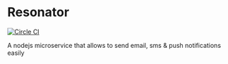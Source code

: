Resonator
=========

[![Circle CI](https://circleci.com/gh/thegameofcode/hermes.svg?style=svg)](https://circleci.com/gh/thegameofcode/hermes)

A nodejs microservice that allows to send email, sms & push notifications easily
